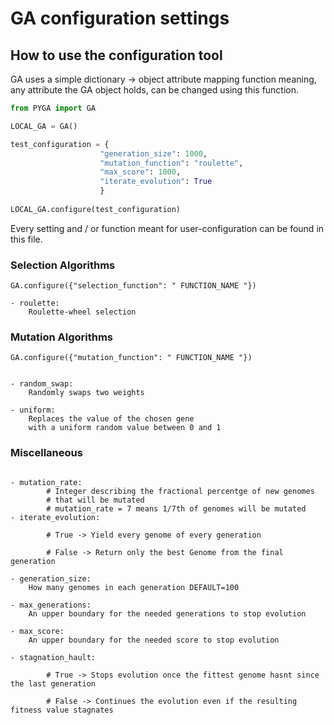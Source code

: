 # GA configuration settings

## How to use the configuration tool
GA uses a simple dictionary -> object attribute mapping function
meaning, any attribute the GA object holds, can be changed using this function.

```python
from PYGA import GA

LOCAL_GA = GA()

test_configuration = {
                    "generation_size": 1000,
                    "mutation_function": "roulette",
                    "max_score": 1000,
                    "iterate_evolution": True
                    }
                    
LOCAL_GA.configure(test_configuration)
```

Every setting and / or function meant for user-configuration can be found in this file.

### Selection Algorithms

```
GA.configure({"selection_function": " FUNCTION_NAME "})

- roulette:
    Roulette-wheel selection

```

### Mutation Algorithms

```
GA.configure({"mutation_function": " FUNCTION_NAME "})


- random_swap: 
    Randomly swaps two weights

- uniform: 
    Replaces the value of the chosen gene
    with a uniform random value between 0 and 1
```
### Miscellaneous 
```

- mutation_rate:
        # Integer describing the fractional percentge of new genomes
        # that will be mutated
        # mutation_rate = 7 means 1/7th of genomes will be mutated
- iterate_evolution:

        # True -> Yield every genome of every generation

        # False -> Return only the best Genome from the final generation

- generation_size: 
    How many genomes in each generation DEFAULT=100

- max_generations: 
    An upper boundary for the needed generations to stop evolution

- max_score: 
    An upper boundary for the needed score to stop evolution

- stagnation_hault: 
        
        # True -> Stops evolution once the fittest genome hasnt since the last generation
        
        # False -> Continues the evolution even if the resulting fitness value stagnates
```
